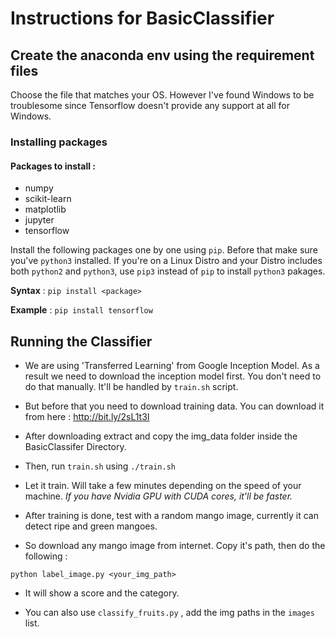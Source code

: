 # Instructions for BasicClassifier

## Create the anaconda env using the requirement files
Choose the file that matches your OS. However I've found Windows to be troublesome since Tensorflow doesn't provide any support at all for Windows.

### Installing packages

#### Packages to install : 

* numpy
* scikit-learn
* matplotlib
* jupyter
* tensorflow

Install the following packages one by one using `pip`. Before that make sure you've `python3` installed. If you're on a Linux Distro and your Distro includes both `python2` and `python3`, use `pip3` instead of `pip` 
to install `python3` pakages.

**Syntax** : `pip install <package>`

**Example** : `pip install tensorflow`



## Running the Classifier

- We are using 'Transferred Learning' from Google Inception Model. As a result we need to download the inception model first. You don't need to do that manually. It'll be handled by `train.sh` script.

- But before that you need to download training data. You can download it from here : http://bit.ly/2sL1t3I

- After downloading extract and copy the img_data folder inside the BasicClassifer Directory.

- Then, run `train.sh` using `./train.sh`
- Let it train. Will take a few minutes depending on the speed of your machine. *If you have Nvidia GPU with CUDA cores, it'll be faster.*

- After training is done, test with a random mango image, currently it can detect ripe and green mangoes.

- So download any mango image from internet. Copy it's path, then do the following :

`python label_image.py <your_img_path>` 

- It will show a score and the category.

- You can also use `classify_fruits.py` , add the img paths in the `images` list.
